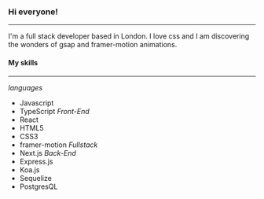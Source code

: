 ### Hi everyone!
___
I'm a full stack developer based in London. I love css and I am discovering the wonders of gsap and framer-motion animations.

#### My skills
___
*languages*
- Javascript
- TypeScript
*Front-End*
- React
- HTML5
- CSS3
- framer-motion
*Fullstack*
- Next.js
*Back-End*
- Express.js
- Koa.js
- Sequelize
- PostgresQL


<!--
**ThemisDaughter/ThemisDaughter** is a ✨ _special_ ✨ repository because its `README.md` (this file) appears on your GitHub profile.

Here are some ideas to get you started:

- 🔭 I’m currently working on ...
- 🌱 I’m currently learning ...
- 👯 I’m looking to collaborate on ...
- 🤔 I’m looking for help with ...
- 💬 Ask me about ...
- 📫 How to reach me: ...
- 😄 Pronouns: ...
- ⚡ Fun fact: ...
-->
